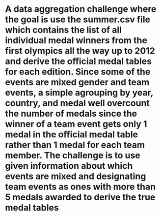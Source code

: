 # A data aggregation challenge where the goal is use the summer.csv file which contains the list of all individual medal winners from the first olympics all the way up to 2012 and derive the official medal tables for each edition. Since some of the events are mixed gender and team events, a simple agrouping by year, country, and medal well overcount the number of medals since the winner of a team event gets only 1 medal in the official medal table rather than 1 medal for each team member. The challenge is to use given information about which events are mixed and designating team events as ones with more than 5 medals awarded to derive the true medal tables
